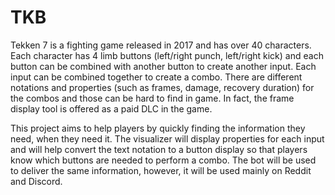 # TKB
Tekken 7 is a fighting game released in 2017 and has over 40 characters. Each character has 4 limb buttons (left/right punch, left/right kick) and each button can be combined with another button to create another input. Each input can be combined together to create a combo. There are different notations and properties (such as frames, damage, recovery duration) for the combos and those can be hard to find in game. In fact, the frame display tool is offered as a paid DLC in the game. 

This project aims to help players by quickly finding the information they need, when they need it. The visualizer will display properties for each input and will help convert the text notation to a button display so that players know which buttons are needed to perform a combo. The bot will be used to deliver the same information, however, it will be used mainly on Reddit and Discord.